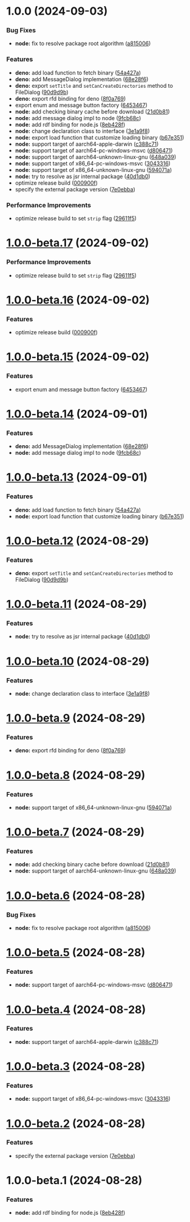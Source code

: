 # 1.0.0 (2024-09-03)


### Bug Fixes

* **node:** fix to resolve package root algorithm ([a815006](https://github.com/TomokiMiyauci/rfd/commit/a815006a67e967d37ff8413779a7f3f1e60ceb59))


### Features

* **deno:** add load function to fetch binary ([54a427a](https://github.com/TomokiMiyauci/rfd/commit/54a427a7a3656893d2091d0b2b69d876f9e3858d))
* **deno:** add MessageDialog implementation ([68e28f6](https://github.com/TomokiMiyauci/rfd/commit/68e28f68ec30307d4e351ea51197c1a61aa2bf87))
* **deno:** export `setTitle` and `setCanCreateDirectories` method to FileDialog ([90d9d9b](https://github.com/TomokiMiyauci/rfd/commit/90d9d9bff74906d2d36e3d35053de5de35d7d428))
* **deno:** export rfd binding for deno ([8f0a769](https://github.com/TomokiMiyauci/rfd/commit/8f0a769d1f5ffec634164b65b8c1f22a687792b0))
* export enum and message button factory ([6453467](https://github.com/TomokiMiyauci/rfd/commit/64534674eebafc63ef19bc2b4fb7942b879f091c))
* **node:** add checking binary cache before download ([21d0b81](https://github.com/TomokiMiyauci/rfd/commit/21d0b81ece1016df2dc6cd781dea601ae6c763a1))
* **node:** add message dialog impl to node ([9fcb68c](https://github.com/TomokiMiyauci/rfd/commit/9fcb68c7e5d5b8e23a6ffb8b7a1c6bb621496b13))
* **node:** add rdf binding for node.js ([8eb428f](https://github.com/TomokiMiyauci/rfd/commit/8eb428fa99c7a31a252d0c214f8a8000bb264eae))
* **node:** change declaration class to interface ([3e1a9f8](https://github.com/TomokiMiyauci/rfd/commit/3e1a9f872fbc5977fab94b039ec25d007aca40e0))
* **node:** export load function that customize loading binary ([b67e351](https://github.com/TomokiMiyauci/rfd/commit/b67e351c57977d37bdacc68c0ec8970aa2a98a84))
* **node:** support target of aarch64-apple-darwin ([c388c71](https://github.com/TomokiMiyauci/rfd/commit/c388c711ff8f24c9c4369e02984c56f341703491))
* **node:** support target of aarch64-pc-windows-msvc ([d806471](https://github.com/TomokiMiyauci/rfd/commit/d806471f17c936609f62b36ff287b22b1703b0c1))
* **node:** support target of aarch64-unknown-linux-gnu ([648a039](https://github.com/TomokiMiyauci/rfd/commit/648a03926ed1ec536f5301255955a4e8a013a92c))
* **node:** support target of x86_64-pc-windows-msvc ([3043316](https://github.com/TomokiMiyauci/rfd/commit/304331685df6e385f7f386025f3f8dd6adadd8cf))
* **node:** support target of x86_64-unknown-linux-gnu ([594071a](https://github.com/TomokiMiyauci/rfd/commit/594071ad24f2d7ad6f041ac7c360fcca6083ffc1))
* **node:** try to resolve as jsr internal package ([40d1db0](https://github.com/TomokiMiyauci/rfd/commit/40d1db020b923fc3cfa72344d546e6663afce6a5))
* optimize release build ([000900f](https://github.com/TomokiMiyauci/rfd/commit/000900f9c39ce4540fcd14f4372d053df365474d))
* specify the external package version ([7e0ebba](https://github.com/TomokiMiyauci/rfd/commit/7e0ebbabed63828a0e556cd4747eeaa090aa4e43))


### Performance Improvements

* optimize release build to set `strip` flag ([29611f5](https://github.com/TomokiMiyauci/rfd/commit/29611f5f2531b02c4ed2e01656391e64b164fac1))

# [1.0.0-beta.17](https://github.com/TomokiMiyauci/rfd/compare/1.0.0-beta.16...1.0.0-beta.17) (2024-09-02)


### Performance Improvements

* optimize release build to set `strip` flag ([29611f5](https://github.com/TomokiMiyauci/rfd/commit/29611f5f2531b02c4ed2e01656391e64b164fac1))

# [1.0.0-beta.16](https://github.com/TomokiMiyauci/rfd/compare/1.0.0-beta.15...1.0.0-beta.16) (2024-09-02)


### Features

* optimize release build ([000900f](https://github.com/TomokiMiyauci/rfd/commit/000900f9c39ce4540fcd14f4372d053df365474d))

# [1.0.0-beta.15](https://github.com/TomokiMiyauci/rfd/compare/1.0.0-beta.14...1.0.0-beta.15) (2024-09-02)


### Features

* export enum and message button factory ([6453467](https://github.com/TomokiMiyauci/rfd/commit/64534674eebafc63ef19bc2b4fb7942b879f091c))

# [1.0.0-beta.14](https://github.com/TomokiMiyauci/rfd/compare/1.0.0-beta.13...1.0.0-beta.14) (2024-09-01)


### Features

* **deno:** add MessageDialog implementation ([68e28f6](https://github.com/TomokiMiyauci/rfd/commit/68e28f68ec30307d4e351ea51197c1a61aa2bf87))
* **node:** add message dialog impl to node ([9fcb68c](https://github.com/TomokiMiyauci/rfd/commit/9fcb68c7e5d5b8e23a6ffb8b7a1c6bb621496b13))

# [1.0.0-beta.13](https://github.com/TomokiMiyauci/rfd/compare/1.0.0-beta.12...1.0.0-beta.13) (2024-09-01)


### Features

* **deno:** add load function to fetch binary ([54a427a](https://github.com/TomokiMiyauci/rfd/commit/54a427a7a3656893d2091d0b2b69d876f9e3858d))
* **node:** export load function that customize loading binary ([b67e351](https://github.com/TomokiMiyauci/rfd/commit/b67e351c57977d37bdacc68c0ec8970aa2a98a84))

# [1.0.0-beta.12](https://github.com/TomokiMiyauci/rfd/compare/1.0.0-beta.11...1.0.0-beta.12) (2024-08-29)


### Features

* **deno:** export `setTitle` and `setCanCreateDirectories` method to FileDialog ([90d9d9b](https://github.com/TomokiMiyauci/rfd/commit/90d9d9bff74906d2d36e3d35053de5de35d7d428))

# [1.0.0-beta.11](https://github.com/TomokiMiyauci/rfd/compare/1.0.0-beta.10...1.0.0-beta.11) (2024-08-29)


### Features

* **node:** try to resolve as jsr internal package ([40d1db0](https://github.com/TomokiMiyauci/rfd/commit/40d1db020b923fc3cfa72344d546e6663afce6a5))

# [1.0.0-beta.10](https://github.com/TomokiMiyauci/rfd/compare/1.0.0-beta.9...1.0.0-beta.10) (2024-08-29)


### Features

* **node:** change declaration class to interface ([3e1a9f8](https://github.com/TomokiMiyauci/rfd/commit/3e1a9f872fbc5977fab94b039ec25d007aca40e0))

# [1.0.0-beta.9](https://github.com/TomokiMiyauci/rfd/compare/1.0.0-beta.8...1.0.0-beta.9) (2024-08-29)


### Features

* **deno:** export rfd binding for deno ([8f0a769](https://github.com/TomokiMiyauci/rfd/commit/8f0a769d1f5ffec634164b65b8c1f22a687792b0))

# [1.0.0-beta.8](https://github.com/TomokiMiyauci/rfd/compare/1.0.0-beta.7...1.0.0-beta.8) (2024-08-29)


### Features

* **node:** support target of x86_64-unknown-linux-gnu ([594071a](https://github.com/TomokiMiyauci/rfd/commit/594071ad24f2d7ad6f041ac7c360fcca6083ffc1))

# [1.0.0-beta.7](https://github.com/TomokiMiyauci/rfd/compare/1.0.0-beta.6...1.0.0-beta.7) (2024-08-29)


### Features

* **node:** add checking binary cache before download ([21d0b81](https://github.com/TomokiMiyauci/rfd/commit/21d0b81ece1016df2dc6cd781dea601ae6c763a1))
* **node:** support target of aarch64-unknown-linux-gnu ([648a039](https://github.com/TomokiMiyauci/rfd/commit/648a03926ed1ec536f5301255955a4e8a013a92c))

# [1.0.0-beta.6](https://github.com/TomokiMiyauci/rfd/compare/1.0.0-beta.5...1.0.0-beta.6) (2024-08-28)


### Bug Fixes

* **node:** fix to resolve package root algorithm ([a815006](https://github.com/TomokiMiyauci/rfd/commit/a815006a67e967d37ff8413779a7f3f1e60ceb59))

# [1.0.0-beta.5](https://github.com/TomokiMiyauci/rfd/compare/1.0.0-beta.4...1.0.0-beta.5) (2024-08-28)


### Features

* **node:** support target of aarch64-pc-windows-msvc ([d806471](https://github.com/TomokiMiyauci/rfd/commit/d806471f17c936609f62b36ff287b22b1703b0c1))

# [1.0.0-beta.4](https://github.com/TomokiMiyauci/rfd/compare/1.0.0-beta.3...1.0.0-beta.4) (2024-08-28)


### Features

* **node:** support target of aarch64-apple-darwin ([c388c71](https://github.com/TomokiMiyauci/rfd/commit/c388c711ff8f24c9c4369e02984c56f341703491))

# [1.0.0-beta.3](https://github.com/TomokiMiyauci/rfd/compare/1.0.0-beta.2...1.0.0-beta.3) (2024-08-28)


### Features

* **node:** support target of x86_64-pc-windows-msvc ([3043316](https://github.com/TomokiMiyauci/rfd/commit/304331685df6e385f7f386025f3f8dd6adadd8cf))

# [1.0.0-beta.2](https://github.com/TomokiMiyauci/rfd/compare/1.0.0-beta.1...1.0.0-beta.2) (2024-08-28)


### Features

* specify the external package version ([7e0ebba](https://github.com/TomokiMiyauci/rfd/commit/7e0ebbabed63828a0e556cd4747eeaa090aa4e43))

# 1.0.0-beta.1 (2024-08-28)


### Features

* **node:** add rdf binding for node.js ([8eb428f](https://github.com/TomokiMiyauci/rfd/commit/8eb428fa99c7a31a252d0c214f8a8000bb264eae))
